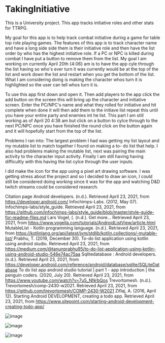 # TakingInitiative
This is a University project. This app tracks initiative roles and other stats for TTRPG.

My goal for this app is to help track combat initiative during a game for table top role playing games. The features of this app is to track character name and have a long side
side them is their initiative role and then have the list order by who has the highest initiative role. If a PC or NPC is killed during combat I have put a button to remove them from the list. My goal I am working on currently April 20th {4:06} am is to have the app cyle through the list having so who's ever turn it was currently would be at the top of the list and work down the list and restart when you get the bottom of the list. What I am considering doing is making the character whos turn it is highlighted so the user can tell whos turn it is.

To use this app first down and open it. Then add players to the app click the add button on the screen this will bring up the character and initiative screen. Enter the PC/NPC's name and what they rolled for initiative and hit complete when done it will then add them to the initiave list repeat this until you have your entire party and enemies int he list. This part I am still working as of April 20 4:38 am but click on a button to cylce through to the next PC/NPC once you have finished the round click on the button again and it will hopefully start from the top of the list. 

Problems I ran into:
The largest problem I had was getting my list layout and my mutable list to match together I found on making a to- do list that help. I also had problems making the mutable list, next was pairing the main activity to the character input activity. Finally I am still having having difficultly with this having the list cylce through the user inputs.

I did make the icon for the app using a pixel art drawing software. I was getting stress about the project and so I decided to draw an icon, I could still be considered doing working since it was for the app and watching D&D twitch streams could be considered research. 

Citation page
Android developers. (n.d.). Retrieved April 23, 2021, from https://developer.android.com/
Infochimps-Labs. (2012, May 07). Infochimps-labs/style_guide. Retrieved April 23, 2021, from https://github.com/infochimps-labs/style_guide/blob/master/style-guide-for-readme-files.md
Lars Vogel, (. (n.d.). Get more... Retrieved April 23, 2021, from https://www.vogella.com/tutorials/AndroidListView/article.html
MutableList - Kotlin programming language. (n.d.). Retrieved April 23, 2021, from https://kotlinlang.org/api/latest/jvm/stdlib/kotlin.collections/-mutable-list/
Prabhu, T. (2019, December 30). To-do list application using kotlin using android studio. Retrieved April 23, 2021, from https://medium.com/@tanunprabhu95/to-do-list-application-using-kotlin-using-android-studio-546e74ac75aa
Sqlitedatabase : Android developers. (n.d.). Retrieved April 23, 2021, from https://developer.android.com/reference/android/database/sqlite/SQLiteDatabase
To do list app android studio tutorial | part 1 - app introduction | the penguin coders. (2020, July 20). Retrieved April 23, 2021, from https://www.youtube.com/watch?v=7u5_NNrbQos
Trevortomesh. (n.d.). Trevortomesh/comp-2430-w2021. Retrieved April 23, 2021, from https://github.com/trevortomesh/COMP-2430-W2021
Ziflaj, A. (2016, April 12). Starting Android DEVELOPMENT, creating a todo app. Retrieved April 23, 2021, from https://www.sitepoint.com/starting-android-development-creating-todo-app/



![image](https://user-images.githubusercontent.com/80494929/115815331-c04b2600-a3c4-11eb-9501-9c6b577cc3da.png)

![image](https://user-images.githubusercontent.com/80494929/115815373-db1d9a80-a3c4-11eb-9ab3-e085b94c9a4c.png)

![image](https://user-images.githubusercontent.com/80494929/115815545-28017100-a3c5-11eb-9840-f5bf0a16cf93.png)



